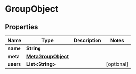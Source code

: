 
# GroupObject

## Properties
Name | Type | Description | Notes
------------ | ------------- | ------------- | -------------
**name** | **String** |  | 
**meta** | [**MetaGroupObject**](MetaGroupObject.md) |  | 
**users** | **List&lt;String&gt;** |  |  [optional]



